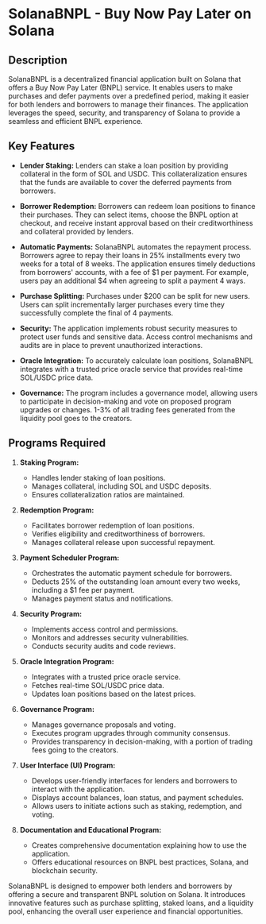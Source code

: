 # SolanaBNPL - Buy Now Pay Later on Solana

## Description

SolanaBNPL is a decentralized financial application built on Solana that offers a Buy Now Pay Later (BNPL) service. It enables users to make purchases and defer payments over a predefined period, making it easier for both lenders and borrowers to manage their finances. The application leverages the speed, security, and transparency of Solana to provide a seamless and efficient BNPL experience.

## Key Features

- **Lender Staking:** Lenders can stake a loan position by providing collateral in the form of SOL and USDC. This collateralization ensures that the funds are available to cover the deferred payments from borrowers.

- **Borrower Redemption:** Borrowers can redeem loan positions to finance their purchases. They can select items, choose the BNPL option at checkout, and receive instant approval based on their creditworthiness and collateral provided by lenders.

- **Automatic Payments:** SolanaBNPL automates the repayment process. Borrowers agree to repay their loans in 25% installments every two weeks for a total of 8 weeks. The application ensures timely deductions from borrowers' accounts, with a fee of $1 per payment. For example, users pay an additional $4 when agreeing to split a payment 4 ways.

- **Purchase Splitting:** Purchases under $200 can be split for new users. Users can split incrementally larger purchases every time they successfully complete the final of 4 payments.

- **Security:** The application implements robust security measures to protect user funds and sensitive data. Access control mechanisms and audits are in place to prevent unauthorized interactions.

- **Oracle Integration:** To accurately calculate loan positions, SolanaBNPL integrates with a trusted price oracle service that provides real-time SOL/USDC price data.

- **Governance:** The program includes a governance model, allowing users to participate in decision-making and vote on proposed program upgrades or changes. 1-3% of all trading fees generated from the liquidity pool goes to the creators.

## Programs Required

1. **Staking Program:**
   - Handles lender staking of loan positions.
   - Manages collateral, including SOL and USDC deposits.
   - Ensures collateralization ratios are maintained.

2. **Redemption Program:**
   - Facilitates borrower redemption of loan positions.
   - Verifies eligibility and creditworthiness of borrowers.
   - Manages collateral release upon successful repayment.

3. **Payment Scheduler Program:**
   - Orchestrates the automatic payment schedule for borrowers.
   - Deducts 25% of the outstanding loan amount every two weeks, including a $1 fee per payment.
   - Manages payment status and notifications.

4. **Security Program:**
   - Implements access control and permissions.
   - Monitors and addresses security vulnerabilities.
   - Conducts security audits and code reviews.

5. **Oracle Integration Program:**
   - Integrates with a trusted price oracle service.
   - Fetches real-time SOL/USDC price data.
   - Updates loan positions based on the latest prices.

6. **Governance Program:**
   - Manages governance proposals and voting.
   - Executes program upgrades through community consensus.
   - Provides transparency in decision-making, with a portion of trading fees going to the creators.

7. **User Interface (UI) Program:**
   - Develops user-friendly interfaces for lenders and borrowers to interact with the application.
   - Displays account balances, loan status, and payment schedules.
   - Allows users to initiate actions such as staking, redemption, and voting.

8. **Documentation and Educational Program:**
   - Creates comprehensive documentation explaining how to use the application.
   - Offers educational resources on BNPL best practices, Solana, and blockchain security.

SolanaBNPL is designed to empower both lenders and borrowers by offering a secure and transparent BNPL solution on Solana. It introduces innovative features such as purchase splitting, staked loans, and a liquidity pool, enhancing the overall user experience and financial opportunities.
